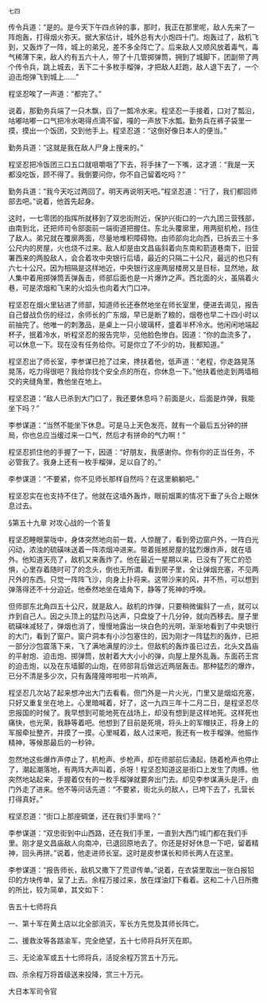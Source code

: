     七四 

   传令兵道：“是的。是今天下午四点钟的事，那时，我正在那里呢，敌人先来了一阵炮轰，打得烟火弥天。据大家估计，城外总有大小炮四十门。炮轰过了，敌机飞到，又轰炸了一阵，城上的弟兄，差不多全阵亡了。后来敌人又顺风放着毒气，毒气稀薄下来，敌人约有五六十人，带了十几管掷弹筒，拥到了城脚下，团副带了两个传令兵，跳上城去，丢下二十多枚手榴弹，才把敌人赶跑，敌人退下去了，一个迫击炮弹飞到城上……”

   程坚忍唉了一声道：“都完了。”

   说着，那勤务兵端了一只木飘，舀了一瓢冷水来。程坚忍一手接着，口对了瓢沿，咕嘟咕嘟一口气把冷水喝得点滴不留，嘎的一声放下水瓢。勤务兵在裤子袋里一摸，摸出一个饭团，交到他手上。程坚忍道：“这倒好像日本人的便当。”

   勤务兵道：“这就是我在敌人尸身上搜来的。”

   程坚忍把冷饭团三口五口就咀嚼咽了下去，将手抹了一下嘴，这才道：“我是一天都没吃饭，顾不得了。我倒要问你，你不自己留着吃吗？”

   勤务兵道：“我今天吃过两回了。明天再说明天吧。”程坚忍道：“行了，我们都回师部去吧。”说着，他首先起身。

   这时，一七零团的指挥所就移到了双忠街附近，保护兴街口的一六九团三营残部，由南到北，还把师司令部面前一端街道把握住。东北头覆廓里，用两挺机枪，挡住了敌人。弟兄就在覆廓两面，尽量地堆积障碍物。由师部向北向西，已拆去三十多公尺内的房屋，火也烧不过来。敌人却是由文昌庙斜着向东南和箭道巷南下，旧营署西来的两股敌人，会合着攻中央银行后墙，最近的只隔二十公尺，最远的也只有六七十公尺。因为相隔是这样地近，中央银行这座两层楼房又是目标，显然地，敌人集中着用掷弹筒丢弹轰击，师部后面也是一片爆炸之声。西北面的火，虽隔着火巷，可是浓烟和飞来的火焰头也向着大门口冲。

   程坚忍在烟火里钻进了师部，知道师长还泰然地坐在师长室里，便进去谒见，报告自己督战负伤的经过，余师长的广东烟，早已是断了粮的，烟卷也早二十四小时以前抽完了。他唯一的刺激品，是桌上一只小玻璃杯，盛着半杯冷水。他闲闲地端起杯子，抿着冷水，听程坚忍的报告完毕，见他脸色惨白。因道：“你的血流多了，可以休息一下。现在没有任务给你。可是你立了不少的功，我都知道。”

   程坚忍出了师长室，李参谋已抢了过来，搀扶着他，低声道：“老程，你走路晃荡晃荡，吃力得很吧？我给你找个安全点的所在，你休息一下。”他扶着他走到两墙相交的夹缝角里，教他坐在地上。

   程坚忍道：“敌人已杀到大门口了，我还要休息吗？前面是火，后面是炸弹，我能坐下吗？”

   李参谋道：“当然不能坐下休息。可是马上天色发亮，就有一个最后五分钟的拼局，你也总应当缓过来一口气，然后才有拼命的气力啊！”

   程坚忍抓住他的手握了一下，因道：“好朋友，我感谢你。你有你的正当任务，不必管我了。我身上还有一枚手榴弹，足以自了的。”

   李参谋道：“不要紧，你不见师长那样自然吗？在这里躺躺吧。”

   程坚忍实在也支持不住了。他就在这墙外轰炸，眼前烟熏的情况下垂了头合上眼休息过去。

   §第五十九章 对攻心战的一个答复

   程坚忍睡眼蒙咙中，身体突然地向前一栽，人惊醒了，看到旁边窗户外，一阵白光闪动，浓浊的硫磺味送着一阵浓烟冲进来。带着摇撼房屋的猛烈爆炸声，就在墙外。他知道天亮了，敌机又来轰炸了。他在最近一星期以来，已没有了死亡的恐惧，心里存着随时可了的念头，倒也无所谓。看到房子里，全让弹烟充塞，不见两尺外的东西。只觉一阵阵飞沙，向身上扑将来。这带沙来的风，并不热，可以想到弹落得还不十分迫近。他泰然地坐在墙角下，静等了死神的呼唤。

   但师部东北角四五十公尺，就是敌人。敌机的炸弹，只要稍微偏斜了一点，就可以炸到自己人。因之头顶上的猛烈马达声，只盘旋了十几分钟，就向西移去。屋子里硫磺味减轻了，弹烟也消了，慢慢地露出一块白色的光明，渐渐地看到了中央银行的大门，看到了窗户。窗户洞本有小沙包塞住的，因为刚才一阵猛烈的轰炸，已把一部分沙包震落下来，飞了满地满屋的沙土。但敌机的轰炸虽已过去，北头文昌庙的平射炮、迫击炮、掷弹筒，放射着大大小小的弹，向屋上屋外乱轰。东面药王宫的迫击炮，以及在东墙脚的山炮，在师部背后做远近两层轰击。那种猛烈的爆炸，已分不清是多少次，只有轰隆隆哗啦啦一片响声。

   程坚忍几次站了起来想冲出大门去看看。但门外是一片火光，门里又是烟焰充塞，只好又重复坐在地上。心里暗喊着，好了，这一九四三年十二月二日，是程坚忍尽忠报国的时候了。我早想到可能地死在战场上，却没有想到是这样地死。这样死也痛快，也光荣，我静等着吧。他想到了目前是死境，将头上的军帽扶正，将身上的军服牵扯整齐，并摸了一摸。心里喊着，敌人过来吧，我还有一枚手榴弹。他振作精神，等候那最后的一秒钟。

   忽然地这些爆炸声停止了，机枪声、步枪声，却在师部前后涌起，随着枪声也停止了，潮起潮落地，有两阵大声叫着，杀呀！程坚忍知道这是街口上发生了肉搏。他突然地站起来，手握着仅有的一枚手榴弹就要奔出门去。却见李参谋满头是汗，由门外走了进来。他不等问话先道：“不要紧，街北头的敌人，已垮下去了，孔营长打得真好。”

   程坚忍道：“街口上那座碉堡，还在我们手里吗？”

   李参谋道：“双忠街到中山西路，还在我们手里，一直到大西门城门都在我们手里。刚才是文昌庙敌人向南冲，已退回原地去了。你还是好好休息一下吧，留着精神，回头再拼。”说着，他走进师长室。这时是皮参谋长和师长两人在这里。

   李参谋道：“报告师长，敌机又撒下了荒谬传单。”说着，在衣袋里取出一张白报铅印的方块传单，呈了上去。余程万接过来，放在煤油灯下看着。这和二十八日所撒的所比，较为简单，其文如下：

   告五十七师将兵

   一、第十军在黄土店以北全部消灭，军长方先觉及其师长阵亡。

   二、援救汝等各路渝军，完全绝望，五十七师将兵歼灭在即。

   三、无论渝军或五十七师将兵，活捉余程万赏五十万元。

   四、杀余程万将首级送来投降，赏三十万元。

   大日本军司令官

